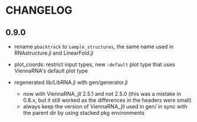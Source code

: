 # CHANGELOG

## 0.9.0

- rename `pbacktrack` to `sample_structures`, the same name used
  in RNAstructure.jl and LinearFold.jl

- plot_coords: restrict input types, new `:default` plot type that
  uses ViennaRNA's default plot type

- regenerated lib/LibRNA.jl with gen/generator.jl
    - now with ViennaRNA_jll 2.5.1 and not 2.5.0 (this was a mistake in 0.8.x,
      but it still worked as the differences in the headers were
      small)
    - always keep the version of ViennaRNA_jll used in gen/ in sync
      with the parent dir by using stacked pkg environments


